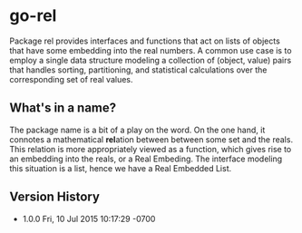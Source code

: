 # go-rel

Package rel provides interfaces and functions that act on lists
of objects that have some embedding into the real numbers.
A common use case is to employ a single data structure modeling
a collection of (object, value) pairs that handles sorting, partitioning,
and statistical calculations over the corresponding set of real values.

## What's in a name?

The package name is a bit of a play on the word.  On the one hand, it
connotes a mathematical **rel**ation between between some set and the reals.
This relation is more appropriately viewed as a function, which gives rise
to an embedding into the reals, or a Real Embeding.  The interface modeling 
this situation is a list, hence we have a Real Embedded List.

## Version History

- 1.0.0 Fri, 10 Jul 2015 10:17:29 -0700
